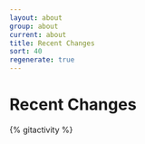 ```yaml
---
layout: about
group: about
current: about
title: Recent Changes
sort: 40
regenerate: true
---
```


# <i class="octicon octicon-history"></i> Recent Changes

{% gitactivity %}
